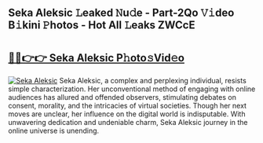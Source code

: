 ## Seka Aleksic 𝙻eaked 𝙽u𝚍e - Part-2Qo 𝚅𝚒deo B𝚒kini 𝙿hotos - Hot All 𝙻eaks ZWCcE

# <h2><a href="http://ld67l92.urlbe.top/?page=Seka+Aleksic">🔗🔗👉👉 Seka Aleksic P𝚑oto𝚜Vid𝚎o</a></h2>

[![Seka Aleksic](https://i.imgur.com/eBuTRDB.gif)](http://ld67l92.urlbe.top/?page=Seka+Aleksic)
Seka Aleksic, a complex and perplexing individual, resists simple characterization. Her unconventional method of engaging with online audiences has allured and offended observers, stimulating debates on consent, morality, and the intricacies of virtual societies. Though her next moves are unclear, her influence on the digital world is indisputable. With unwavering dedication and undeniable charm, Seka Aleksic journey in the online universe is unending.
